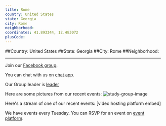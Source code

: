 ```yaml
---
title: Rome
country: United States
state: Georgia
city: Rome
neighborhood: 
coordinates: 41.893344, 12.483072
plusCode:
---
```


##Country: United States
##State: Georgia
##City: Rome
##Neighborhood: 
*****
Join our [Facebook group](https://www.facebook.com/groups/free.code.camp.rome.ga).

You can chat with us on [chat app]().

Our Group leader is [leader]()

Here are some pictures from our recent events:
![study-group-image]()

Here's a stream of one of our recent events:
[video hosting platform embed]

We have events every Tuesday. You can RSVP for an event on [event platform]().
